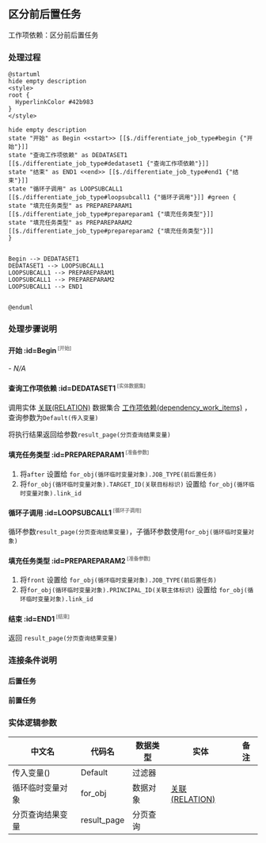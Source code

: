## 区分前后置任务 <!-- {docsify-ignore-all} -->

   工作项依赖：区分前后置任务

### 处理过程

```plantuml
@startuml
hide empty description
<style>
root {
  HyperlinkColor #42b983
}
</style>

hide empty description
state "开始" as Begin <<start>> [[$./differentiate_job_type#begin {"开始"}]]
state "查询工作项依赖" as DEDATASET1  [[$./differentiate_job_type#dedataset1 {"查询工作项依赖"}]]
state "结束" as END1 <<end>> [[$./differentiate_job_type#end1 {"结束"}]]
state "循环子调用" as LOOPSUBCALL1  [[$./differentiate_job_type#loopsubcall1 {"循环子调用"}]] #green {
state "填充任务类型" as PREPAREPARAM1  [[$./differentiate_job_type#prepareparam1 {"填充任务类型"}]]
state "填充任务类型" as PREPAREPARAM2  [[$./differentiate_job_type#prepareparam2 {"填充任务类型"}]]
}


Begin --> DEDATASET1
DEDATASET1 --> LOOPSUBCALL1
LOOPSUBCALL1 --> PREPAREPARAM1
LOOPSUBCALL1 --> PREPAREPARAM2
LOOPSUBCALL1 --> END1


@enduml
```


### 处理步骤说明

#### 开始 :id=Begin<sup class="footnote-symbol"> <font color=gray size=1>[开始]</font></sup>



*- N/A*
#### 查询工作项依赖 :id=DEDATASET1<sup class="footnote-symbol"> <font color=gray size=1>[实体数据集]</font></sup>



调用实体 [关联(RELATION)](module/Base/relation.md) 数据集合 [工作项依赖(dependency_work_items)](module/Base/relation#数据集合) ，查询参数为`Default(传入变量)`

将执行结果返回给参数`result_page(分页查询结果变量)`

#### 填充任务类型 :id=PREPAREPARAM1<sup class="footnote-symbol"> <font color=gray size=1>[准备参数]</font></sup>



1. 将`after` 设置给  `for_obj(循环临时变量对象).JOB_TYPE(前后置任务)`
2. 将`for_obj(循环临时变量对象).TARGET_ID(关联目标标识)` 设置给  `for_obj(循环临时变量对象).link_id`

#### 循环子调用 :id=LOOPSUBCALL1<sup class="footnote-symbol"> <font color=gray size=1>[循环子调用]</font></sup>



循环参数`result_page(分页查询结果变量)`，子循环参数使用`for_obj(循环临时变量对象)`
#### 填充任务类型 :id=PREPAREPARAM2<sup class="footnote-symbol"> <font color=gray size=1>[准备参数]</font></sup>



1. 将`front` 设置给  `for_obj(循环临时变量对象).JOB_TYPE(前后置任务)`
2. 将`for_obj(循环临时变量对象).PRINCIPAL_ID(关联主体标识)` 设置给  `for_obj(循环临时变量对象).link_id`

#### 结束 :id=END1<sup class="footnote-symbol"> <font color=gray size=1>[结束]</font></sup>



返回 `result_page(分页查询结果变量)`


### 连接条件说明
#### 后置任务 


#### 前置任务 




### 实体逻辑参数

|    中文名   |    代码名    |  数据类型    |  实体   |备注 |
| --------| --------| -------- | -------- | --------   |
|传入变量(<i class="fa fa-check"/></i>)|Default|过滤器|||
|循环临时变量对象|for_obj|数据对象|[关联(RELATION)](module/Base/relation.md)||
|分页查询结果变量|result_page|分页查询|||
